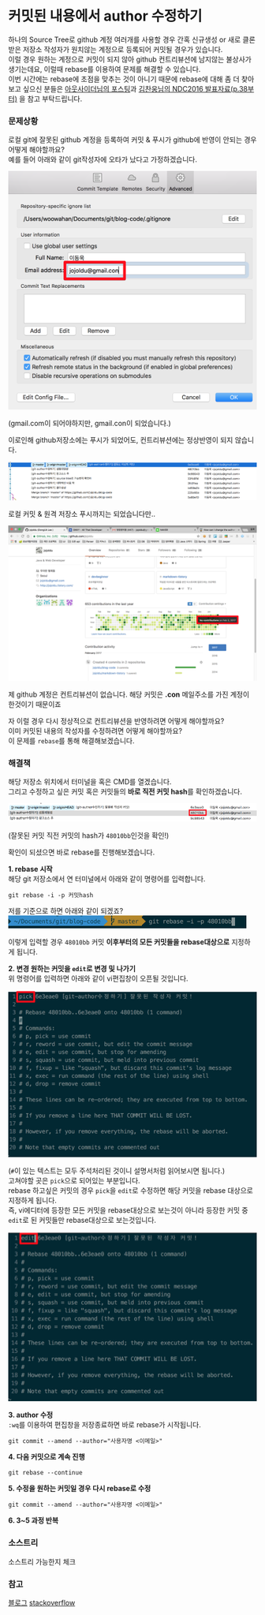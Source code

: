 # 커밋된 내용에서 author 수정하기
하나의 Source Tree로 github 계정 여러개를 사용할 경우 간혹 신규생성 or 새로 클론 받은 저장소 작성자가 원치않는 계정으로 등록되어 커밋될 경우가 있습니다.  
이럴 경우 원하는 계정으로 커밋이 되지 않아 github 컨트리뷰션에 남지않는 불상사가 생기는데요, 이럴때 rebase를 이용하여 문제를 해결할 수 있습니다.  
이번 시간에는 rebase에 초점을 맞추는 것이 아니기 때문에 rebase에 대해 좀 더 찾아보고 싶으신 분들은 [아웃사이더님의 포스팅](https://blog.outsider.ne.kr/666)과 [김찬웅님의 NDC2016 발표자료(p.38부터)](http://www.slideshare.net/kexplo/ndc2016-effective-git) 을 참고 부탁드립니다.  

### 문제상황
로컬 git에 잘못된 github 계정을 등록하여 커밋 & 푸시가 github에 반영이 안되는 경우 어떻게 해야할까요?  
예를 들어 아래와 같이 git작성자에 오타가 났다고 가정하겠습니다.  

![잘못된 작성자](./images/잘못된작성자.png)

(gmail.com이 되어야하지만, gmail.con이 되었습니다.)  

이로인해 github저장소에는 푸시가 되었어도, 컨트리뷰션에는 정상반영이 되지 않습니다.  

![커밋 로그](./images/잘못된커밋1.png)

로컬 커밋 & 원격 저장소 푸시까지는 되었습니다만..  

![계정 컨트리뷰션](./images/잘못된커밋2.png)

제 github 계정은 컨트리뷰션이 없습니다. 해당 커밋은 **.con** 메일주소를 가진 계정이 한것이기 때문이죠  

자 이럴 경우 다시 정상적으로 컨트리뷰션을 반영하려면 어떻게 해야할까요?  
이미 커밋된 내용의 작성자를 수정하려면 어떻게 해야할까요?  
이 문제를 ```rebase```를 통해 해결해보겠습니다.

### 해결책
해당 저장소 위치에서 터미널을 혹은 CMD를 열겠습니다.  
그리고 수정하고 싶은 커밋 혹은 커밋들의 **바로 직전 커밋 hash**를 확인하겠습니다.  

![최근정상커밋](./images/최근정상커밋.png)

(잘못된 커밋 직전 커밋의 hash가 ```48010bb```인것을 확인!)  

확인이 되셨으면 바로 rebase를 진행해보겠습니다.  

**1. rebase 시작**  
해당 git 저장소에서 연 터미널에서 아래와 같이 명령어를 입력합니다.  
```
git rebase -i -p 커밋hash
```
저를 기준으로 하면 아래와 같이 되겠죠?  
![rebase시작](./images/rebase시작.png)  

이렇게 입력할 경우 ```48010bb``` 커밋 **이후부터의 모든 커밋들을 rebase대상으로** 지정하게 됩니다.  

**2. 변경 원하는 커밋을 ```edit```로 변경 및 나가기**    
위 명령어를 입력하면 아래와 같이 vi편집창이 오픈될 것입니다.  

![rebase편집창](./images/rebase편집창.png)

(```#```이 있는 텍스트는 모두 주석처리된 것이니 설명서처럼 읽어보시면 됩니다.)  
고쳐야할 곳은 ```pick```으로 되어있는 부분입니다.  
rebase 하고싶은 커밋의 경우 ```pick```을 ```edit```로 수정하면 해당 커밋을 rebase 대상으로 지정하게 됩니다.  
즉, vi에디터에 등장한 모든 커밋을 rebase대상으로 보는것이 아니라 등장한 커밋 중 ```edit```로 된 커밋들만 rebase대상으로 보는것입니다.  

![rebase편집](./images/rebase편집.png)  

**3. author 수정**  
```:wq```를 이용하여 편집창을 저장종료하면 바로 rebase가 시작됩니다.  

```
git commit --amend --author="사용자명 <이메일>"
```

**4. 다음 커밋으로 계속 진행**  
```
git rebase --continue
```

**5. 수정을 원하는 커밋일 경우 다시 rebase로 수정**  
```
git commit --amend --author="사용자명 <이메일>"
```

**6. 3~5 과정 반복**  

### 소스트리
소스트리 가능한지 체크
### 참고
[블로그](https://www.git-tower.com/learn/git/faq/change-author-name-email)
[stackoverflow](http://stackoverflow.com/questions/3042437/change-commit-author-at-one-specific-commit)
